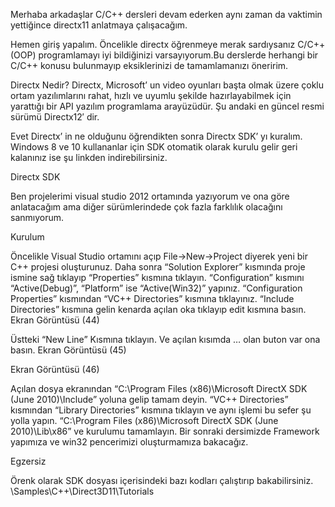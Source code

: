 Merhaba arkadaşlar C/C++ dersleri devam ederken aynı zaman da vaktimin yettiğince directx11 anlatmaya çalışacağım.

Hemen giriş yapalım. Öncelikle directx öğrenmeye merak sardıysanız C/C++(OOP) programlamayı iyi bildiğinizi varsayıyorum.Bu derslerde herhangi bir C/C++ konusu bulunmayıp eksiklerinizi de tamamlamanızı öneririm.

Directx Nedir?
Directx, Microsoft’ un video oyunları başta olmak üzere çoklu ortam yazılımlarını rahat, hızlı ve uyumlu şekilde hazırlayabilmek için yarattığı bir API yazılım programlama arayüzüdür. Şu andaki en güncel resmi sürümü Directx12′ dir.

Evet Directx’ in ne olduğunu öğrendikten sonra Directx SDK’ yı kuralım. Windows 8 ve 10 kullananlar için SDK otomatik olarak kurulu gelir geri kalanınız ise şu linkden indirebilirsiniz.

Directx SDK

Ben projelerimi visual studio 2012 ortamında yazıyorum ve ona göre anlatacağım ama diğer sürümlerindede çok fazla farklılık olacağını sanmıyorum.

Kurulum

Öncelikle Visual Studio ortamını açıp File->New->Project diyerek yeni bir C++ projesi oluşturunuz.
Daha sonra “Solution Explorer” kısmında proje ismine sağ tıklayıp “Properties” kısmına tıklayın.
“Configuration” kısmını “Active(Debug)”, “Platform” ise “Active(Win32)” yapınız.
“Configuration Properties” kısmından “VC++ Directories” kısmına tıklayınız.
“Include Directories” kısmına gelin kenarda açılan oka tıklayıp edit kısmına basın.
Ekran Görüntüsü (44)

Üstteki “New Line” Kısmına tıklayın. Ve açılan kısımda … olan buton var ona basın.
Ekran Görüntüsü (45)

Ekran Görüntüsü (46)

Açılan dosya ekranından “C:\Program Files (x86)\Microsoft DirectX SDK (June 2010)\Include” yoluna gelip tamam deyin.
“VC++ Directories” kısmından “Library Directories” kısmına tıklayın ve aynı işlemi bu sefer şu yolla yapın. “C:\Program Files (x86)\Microsoft DirectX SDK (June 2010)\Lib\x86” ve kurulumu tamamlayın.
Bir sonraki dersimizde Framework yapımıza ve win32 pencerimizi oluşturmamıza bakacağız.

Egzersiz

Örenk olarak SDK dosyası içerisindeki bazı kodları çalıştırıp bakabilirsiniz. \Samples\C++\Direct3D11\Tutorials